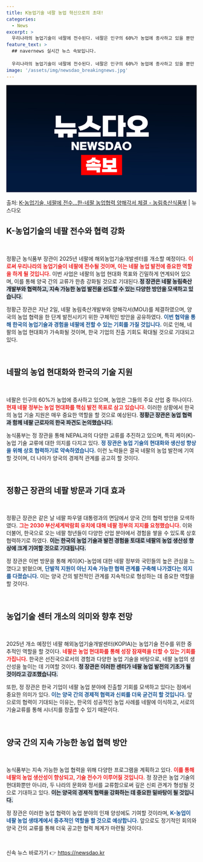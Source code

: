 ```yaml
---
title: K농업기술 네팔 농업 혁신으로의 초대!
categories:
  - News
excerpt: >
  우리나라의 농업기술이 네팔에 전수된다. 네팔은 인구의 60%가 농업에 종사하고 있을 뿐만 아니라, 농업 현대…
feature_text: >
  ## navernews 실시간 뉴스 속보입니다.

  우리나라의 농업기술이 네팔에 전수된다. 네팔은 인구의 60%가 농업에 종사하고 있을 뿐만 아니라, 농업 현대…
image: '/assets/img/newsdao_breakingnews.jpg'
---
```


![뉴스다오 속보](/assets/img/newsdao_breakingnews.jpg)

<p>출처: <a href="https://newsdao.kr/2411" rel="dofollow">K-농업기술, 네팔에 전수…한-네팔 농업협력 양해각서 체결 - 농림축산식품부</a> | 뉴스다오</p>

<h2 data-ke-size="size26">K-농업기술의 네팔 전수와 협력 강화</h2>

<p data-ke-size="size16">&nbsp;</p>

정황근 농식품부 장관이 2025년  네팔에 해외농업기술개발센터를 개소할 예정이다. <b><span style="color: #ee2323;">이로써 우리나라의 농업기술이 네팔에 전수될 것이며, 이는 네팔 농업 발전에 중요한 역할을 하게 될 것입니다.</span></b> 이번 사업은 네팔의 농업 현대화 목표와 긴밀하게 연계되어 있으며, 이를 통해 양국 간의 교류가 한층 강화될 것으로 기대된다.<b><span style="background-color: #21538527;">정 장관은 네팔 농림축산개발부와 협력하고, 지속 가능한 농업 발전을 선도할 수 있는 다양한 방안을 모색하고 있습니다.</span></b> 

정황근 장관은 지난 2일, 네팔 농림축산개발부와 양해각서(MOU)를 체결하였으며, 양국의 농업 협력을 한 단계 발전시키기 위한 구체적인 방안을 공유하였다. <b><span style="color: #1a5490;">이번 협약을 통해 한국의 농업기술과 경험을 네팔에 전할 수 있는 기회를 가질 것입니다.</span></b> 이로 인해, 네팔의 농업 현대화가 가속화될 것이며, 한국 기업의 진출 기회도 확대될 것으로 기대되고 있다. 

<p data-ke-size="size16">&nbsp;</p>

<h2 data-ke-size="size26">네팔의 농업 현대화와 한국의 기술 지원</h2>

<p data-ke-size="size16">&nbsp;</p>

네팔은 인구의 60%가 농업에 종사하고 있으며, 농업은 그들의 주요 산업 중 하나이다. <b><span style="color: #ee2323;">현재 네팔 정부는 농업 현대화를 핵심 발전 목표로 삼고 있습니다.</span></b> 이러한 상황에서 한국의 농업 기술 지원은 매우 중요한 역할을 할 것으로 예상된다. <b><span style="background-color: #21538527;">정황근 장관은 농업 협력과 함께 네팔 근로자의 한국 파견도 논의했습니다.</span></b> 

농식품부는 정 장관을 통해 NEPAL과의 다양한 교류를 추진하고 있으며, 특히 케이(K)-농업 기술 교류에 대한 의지를 다지고 있다. <b><span style="color: #1a5490;">정 장관은 농업 기술의 현대화와 생산성 향상을 위해 상호 협력하기로 약속하였습니다.</span></b> 이런 노력들은 결국 네팔의 농업 발전에 기여할 것이며, 더 나아가 양국의 경제적 관계를 공고히 할 것이다. 

<p data-ke-size="size16">&nbsp;</p>

<h2 data-ke-size="size26">정황근 장관의 네팔 방문과 기대 효과</h2>

<p data-ke-size="size16">&nbsp;</p>

정황근 장관은 같은 날 네팔 파우델 대통령과의 면담에서 양국 간의 협력 방안을 모색하였다. <b><span style="color: #ee2323;">그는 2030 부산세계박람회 유치에 대해 네팔 정부의 지지를 요청했습니다.</span></b> 이와 더불어, 한국으로 오는 네팔 청년들이 다양한 산업 분야에서 경험을 쌓을 수 있도록 상호 협력하기로 하였다. <b><span style="background-color: #21538527;">이는 한국의 농업 기술과 발전 경험을 토대로 네팔의 농업 생산성 향상에 크게 기여할 것으로 기대됩니다.</span></b>

정 장관은 이번 방문을 통해 케이(K)-농업에 대한 네팔 정부와 국민들의 높은 관심을 느꼈다고 밝혔으며, <b><span style="color: #1a5490;">단발적 지원이 아닌 지속 가능한 협력 관계를 구축해 나가겠다는 의지를 다졌습니다.</span></b> 이는 양국 간의 발전적인 관계를 지속적으로 형성하는 데 중요한 역할을 할 것이다. 

<p data-ke-size="size16">&nbsp;</p>

<h2 data-ke-size="size26">농업기술 센터 개소의 의미와 향후 전망</h2>

<p data-ke-size="size16">&nbsp;</p>

2025년 개소 예정인 네팔 해외농업기술개발센터(KOPIA)는 농업기술 전수를 위한 중추적인 역할을 할 것이다. <b><span style="color: #ee2323;">네팔은 농업 현대화를 통해 성장 잠재력을 더할 수 있는 기회를 가집니다.</span></b> 한국은 선진국으로서의 경험과 다양한 농업 기술을 바탕으로, 네팔 농업의 생산성을 높이는 데 기여할 것이다. <b><span style="background-color: #21538527;">정 장관은 이러한 센터가 네팔 농업 발전의 기초가 될 것이라고 강조했습니다.</span></b>

또한, 정 장관은 한국 기업이 네팔 농업 분야에 진출할 기회를 모색하고 있다는 점에서 중요한 의미가 있다. <b><span style="color: #1a5490;">이는 양국 간의 경제적 협력과 신뢰를 더욱 굳건히 할 것입니다.</span></b> 앞으로의 협력이 기대되는 이유는, 한국의 성공적인 농업 사례를 네팔에 이식하고, 서로의 기술교류를 통해 시너지를 창출할 수 있기 때문이다. 

<p data-ke-size="size16">&nbsp;</p>

<h2 data-ke-size="size26">양국 간의 지속 가능한 농업 협력 방안</h2>

<p data-ke-size="size16">&nbsp;</p>

농식품부는 지속 가능한 농업 협력을 위해 다양한 프로그램을 계획하고 있다. <b><span style="color: #ee2323;">이를 통해 네팔의 농업 생산성이 향상되고, 기술 전수가 이루어질 것입니다.</span></b> 정 장관은 농업 기술의 현대화뿐만 아니라, 두 나라의 문화와 정서를 교류함으로써 깊은 신뢰 관계가 형성될 것으로 기대하고 있다. <b><span style="background-color: #21538527;">이는 양국의 경제적 협력을 강화하는 데 중요한 밑바탕이 될 것입니다.</span></b>

정 장관은 이러한 농업 협력이 농업 분야의 인재 양성에도 기여할 것이라며, <b><span style="color: #1a5490;">K-농업이 네팔 농업 생태계에서 중추적인 역할을 할 것으로 예상합니다.</span></b> 앞으로도 정기적인 회의와 양국 간의 교류를 통해 더욱 공고한 협력 체계가 마련될 것이다. 

<p data-ke-size="size16">&nbsp;</p> 

신속 뉴스 바로가기 👉 <a href="https://newsdao.kr" rel="dofollow">https://newsdao.kr</a>


